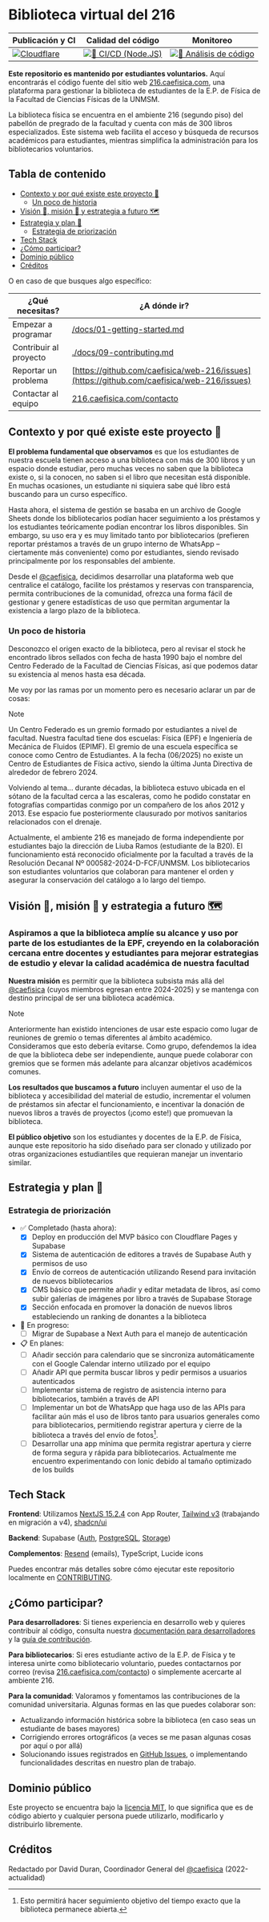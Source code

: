 # Biblioteca virtual del 216

<!-- prettier-ignore-start -->
| Publicación y CI | Calidad del código | Monitoreo |
| - | - | - |
| [![Cloudflare](https://img.shields.io/endpoint?url=https://cloudflare-pages-badges.cae.workers.dev/?projectName=216)](https://dash.cloudflare.com/?to=/:account/pages/view/caefisica/) | [![👷 CI/CD (Node.JS)](https://github.com/caefisica/web-216/actions/workflows/ci_nodejs.yml/badge.svg)](https://github.com/caefisica/web-216/actions/workflows/ci_nodejs.yml) | [![🚓 Análisis de código](https://github.com/caefisica/web-216/actions/workflows/analyze_codeql.yml/badge.svg)](https://github.com/caefisica/web-216/actions/workflows/analyze_codeql.yml) |
<!-- prettier-ignore-end -->

**Este repositorio es mantenido por estudiantes voluntarios.** Aquí encontrarás el código fuente del sitio web [216.caefisica.com](https://216.caefisica.com/), una plataforma para gestionar la biblioteca de estudiantes de la E.P. de Física de la Facultad de Ciencias Físicas de la UNMSM.

La biblioteca física se encuentra en el ambiente 216 (segundo piso) del pabellón de pregrado de la facultad y cuenta con más de 300 libros especializados. Este sistema web facilita el acceso y búsqueda de recursos académicos para estudiantes, mientras simplifica la administración para los bibliotecarios voluntarios.

## Tabla de contenido

- [Contexto y por qué existe este proyecto 🤔](#contexto-y-por-qué-existe-este-proyecto-)
  - [Un poco de historia](#un-poco-de-historia)
- [Visión 👀, misión 🎯 y estrategia a futuro 🗺️](#visión--misión--y-estrategia-a-futuro-%EF%B8%8F)
- [Estrategia y plan 🤔](#estrategia-y-plan-)
  - [Estrategia de priorización](#estrategia-de-priorización)
- [Tech Stack](#tech-stack)
- [¿Cómo participar?](#cómo-participar)
- [Dominio público](#dominio-público)
- [Créditos](#créditos)

O en caso de que busques algo específico:

<!-- prettier-ignore-start -->
| ¿Qué necesitas?        | ¿A dónde ir?                                                     |
| ---------------------- | ---------------------------------------------------------------- |
| Empezar a programar    | [/docs/01-getting-started.md](/docs/01-getting-started.md)       |
| Contribuir al proyecto | [./docs/09-contributing.md](./docs/09-contributing.md)           |
| Reportar un problema   | [https://github.com/caefisica/web-216/issues](https://github.com/caefisica/web-216/issues) |
| Contactar al equipo    | [216.caefisica.com/contacto](https://216.caefisica.com/contacto) |
<!-- prettier-ignore-end -->

## Contexto y por qué existe este proyecto 🤔

**El problema fundamental que observamos** es que los estudiantes de nuestra escuela tienen acceso a una biblioteca con más de 300 libros y un espacio donde estudiar, pero muchas veces no saben que la biblioteca existe o, si la conocen, no saben si el libro que necesitan está disponible. En muchas ocasiones, un estudiante ni siquiera sabe qué libro está buscando para un curso específico.

Hasta ahora, el sistema de gestión se basaba en un archivo de Google Sheets donde los bibliotecarios podían hacer seguimiento a los préstamos y los estudiantes teóricamente podían encontrar los libros disponibles. Sin embargo, su uso era y es muy limitado tanto por bibliotecarios (prefieren reportar préstamos a través de un grupo interno de WhatsApp – ciertamente más conveniente) como por estudiantes, siendo revisado principalmente por los responsables del ambiente.

Desde el [@caefisica](https://github.com/caefisica/web-main), decidimos desarrollar una plataforma web que centralice el catálogo, facilite los préstamos y reservas con transparencia, permita contribuciones de la comunidad, ofrezca una forma fácil de gestionar y genere estadísticas de uso que permitan argumentar la existencia a largo plazo de la biblioteca.

### Un poco de historia

Desconozco el origen exacto de la biblioteca, pero al revisar el stock he encontrado libros sellados con fecha de hasta 1990 bajo el nombre del Centro Federado de la Facultad de Ciencias Físicas, así que podemos datar su existencia al menos hasta esa década.

Me voy por las ramas por un momento pero es necesario aclarar un par de cosas:

> [!NOTE]  
> Un Centro Federado es un gremio formado por estudiantes a nivel de facultad. Nuestra facultad tiene dos escuelas: Física (EPF) e Ingeniería de Mecánica de Fluidos (EPIMF). El gremio de una escuela específica se conoce como Centro de Estudiantes. A la fecha (06/2025) no existe un Centro de Estudiantes de Física activo, siendo la última Junta Directiva de alrededor de febrero 2024.

Volviendo al tema... durante décadas, la biblioteca estuvo ubicada en el sótano de la facultad cerca a las escaleras, como he podido constatar en fotografías compartidas conmigo por un compañero de los años 2012 y 2013. Ese espacio fue posteriormente clausurado por motivos sanitarios relacionados con el drenaje.

Actualmente, el ambiente 216 es manejado de forma independiente por estudiantes bajo la dirección de Liuba Ramos (estudiante de la B20). El funcionamiento está reconocido oficialmente por la facultad a través de la Resolución Decanal Nº 000582-2024-D-FCF/UNMSM. Los bibliotecarios son estudiantes voluntarios que colaboran para mantener el orden y asegurar la conservación del catálogo a lo largo del tiempo.

## Visión 👀, misión 🎯 y estrategia a futuro 🗺️

### Aspiramos a que la biblioteca amplíe su alcance y uso por parte de los estudiantes de la EPF, creyendo en la colaboración cercana entre docentes y estudiantes para mejorar estrategias de estudio y elevar la calidad académica de nuestra facultad

**Nuestra misión** es permitir que la biblioteca subsista más allá del [@caefisica](https://caefisica.com) (cuyos miembros egresan entre 2024-2025) y se mantenga con destino principal de ser una biblioteca académica.

> [!NOTE]  
> Anteriormente han existido intenciones de usar este espacio como lugar de reuniones de gremio o temas diferentes al ámbito académico. Consideramos que esto debería evitarse. Como grupo, defendemos la idea de que la biblioteca debe ser independiente, aunque puede colaborar con gremios que se formen más adelante para alcanzar objetivos académicos comunes.

**Los resultados que buscamos a futuro** incluyen aumentar el uso de la biblioteca y accesibilidad del material de estudio, incrementar el volumen de préstamos sin afectar el funcionamiento, e incentivar la donación de nuevos libros a través de proyectos (¡como este!) que promuevan la biblioteca.

**El público objetivo** son los estudiantes y docentes de la E.P. de Física, aunque este repositorio ha sido diseñado para ser clonado y utilizado por otras organizaciones estudiantiles que requieran manejar un inventario similar.

## Estrategia y plan 🤔

### Estrategia de priorización

- ✅ Completado (hasta ahora):
  - [x] Deploy en producción del MVP básico con Cloudflare Pages y Supabase
  - [x] Sistema de autenticación de editores a través de Supabase Auth y permisos de uso
  - [x] Envío de correos de autenticación utilizando Resend para invitación de nuevos bibliotecarios
  - [x] CMS básico que permite añadir y editar metadata de libros, así como subir galerías de imágenes por libro a través de Supabase Storage
  - [x] Sección enfocada en promover la donación de nuevos libros estableciendo un ranking de donantes a la biblioteca
- 🔄 En progreso:
  - [ ] Migrar de Supabase a Next Auth para el manejo de autenticación
- 📋 En planes:
  - [ ] Añadir sección para calendario que se sincroniza automáticamente con el Google Calendar interno utilizado por el equipo
  - [ ] Añadir API que permita buscar libros y pedir permisos a usuarios autenticados
  - [ ] Implementar sistema de registro de asistencia interno para bibliotecarios, también a través de API
  - [ ] Implementar un bot de WhatsApp que haga uso de las APIs para facilitar aún más el uso de libros tanto para usuarios generales como para bibliotecarios, permitiendo registrar apertura y cierre de la biblioteca a través del envío de fotos[^1].
  - [ ] Desarrollar una app mínima que permita registrar apertura y cierre de forma segura y rápida para bibliotecarios. Actualmente me encuentro experimentando con Ionic debido al tamaño optimizado de los builds

## Tech Stack

**Frontend**: Utilizamos [NextJS 15.2.4](https://nextjs.org/docs/app/getting-started/installation) con App Router, [Tailwind v3](https://v3.tailwindcss.com/) (trabajando en migración a v4), [shadcn/ui](https://ui.shadcn.com/docs/installation/next)

**Backend**: Supabase ([Auth](https://supabase.com/docs/guides/auth), [PostgreSQL](https://supabase.com/docs/guides/database/overview), [Storage](https://supabase.com/docs/guides/storage))

**Complementos**: [Resend](https://resend.com/docs/send-with-nextjs) (emails), TypeScript, Lucide icons

Puedes encontrar más detalles sobre cómo ejecutar este repositorio localmente en [CONTRIBUTING](.github/CONTRIBUTING.md).

## ¿Cómo participar?

**Para desarrolladores**: Si tienes experiencia en desarrollo web y quieres contribuir al código, consulta nuestra [documentación para desarrolladores](/docs/01-getting-started.md) y la [guía de contribución](./docs/09-contributing.md).

**Para bibliotecarios**: Si eres estudiante activo de la E.P. de Física y te interesa unirte como bibliotecario voluntario, puedes contactarnos por correo (revisa [216.caefisica.com/contacto](https://216.caefisica.com/contacto)) o simplemente acercarte al ambiente 216.

**Para la comunidad**: Valoramos y fomentamos las contribuciones de la comunidad universitaria. Algunas formas en las que puedes colaborar son:

- Actualizando información histórica sobre la biblioteca (en caso seas un estudiante de bases mayores)
- Corrigiendo errores ortográficos (a veces se me pasan algunas cosas por aquí o por allá)
- Solucionando issues registrados en [GitHub Issues](https://github.com/caefisica/web-216/issues), o implementando funcionalidades descritas en nuestro plan de trabajo.

<!-- ALL-CONTRIBUTORS-LIST:START - Do not remove or modify this section -->
<!-- prettier-ignore-start -->
<!-- markdownlint-disable -->

<!-- markdownlint-restore -->
<!-- prettier-ignore-end -->

<!-- ALL-CONTRIBUTORS-LIST:END -->

## Dominio público

Este proyecto se encuentra bajo la [licencia MIT](LICENCE), lo que significa que es de código abierto y cualquier persona puede utilizarlo, modificarlo y distribuirlo libremente.

## Créditos

Redactado por David Duran, Coordinador General del [@caefisica](https://github.com/caefisica/web-main) (2022-actualidad)

[^1]: Esto permitirá hacer seguimiento objetivo del tiempo exacto que la biblioteca permanece abierta.

[^2]: Olvidé preguntarle y no tengo forma de contactarle actualmente 😅
